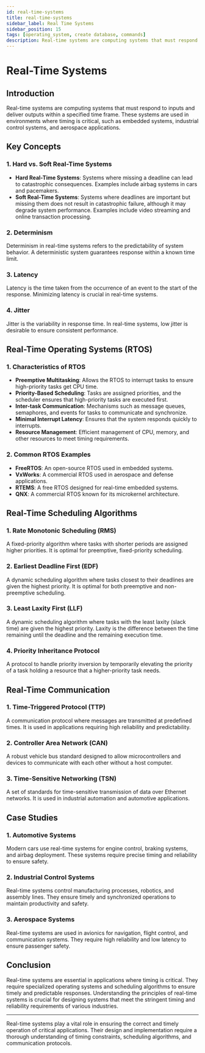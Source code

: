 ```yaml
---
id: real-time-systems
title: real-time-systems
sidebar_label: Real Time Systems
sidebar_position: 15
tags: [operating_system, create database, commands]
description: Real-time systems are computing systems that must respond to inputs and deliver outputs within a specified time frame.
---
```

# Real-Time Systems

## Introduction
Real-time systems are computing systems that must respond to inputs and deliver outputs within a specified time frame. These systems are used in environments where timing is critical, such as embedded systems, industrial control systems, and aerospace applications.

## Key Concepts

### 1. Hard vs. Soft Real-Time Systems
- **Hard Real-Time Systems**: Systems where missing a deadline can lead to catastrophic consequences. Examples include airbag systems in cars and pacemakers.
- **Soft Real-Time Systems**: Systems where deadlines are important but missing them does not result in catastrophic failure, although it may degrade system performance. Examples include video streaming and online transaction processing.

### 2. Determinism
Determinism in real-time systems refers to the predictability of system behavior. A deterministic system guarantees response within a known time limit.

### 3. Latency
Latency is the time taken from the occurrence of an event to the start of the response. Minimizing latency is crucial in real-time systems.

### 4. Jitter
Jitter is the variability in response time. In real-time systems, low jitter is desirable to ensure consistent performance.

## Real-Time Operating Systems (RTOS)

### 1. Characteristics of RTOS
- **Preemptive Multitasking**: Allows the RTOS to interrupt tasks to ensure high-priority tasks get CPU time.
- **Priority-Based Scheduling**: Tasks are assigned priorities, and the scheduler ensures that high-priority tasks are executed first.
- **Inter-task Communication**: Mechanisms such as message queues, semaphores, and events for tasks to communicate and synchronize.
- **Minimal Interrupt Latency**: Ensures that the system responds quickly to interrupts.
- **Resource Management**: Efficient management of CPU, memory, and other resources to meet timing requirements.

### 2. Common RTOS Examples
- **FreeRTOS**: An open-source RTOS used in embedded systems.
- **VxWorks**: A commercial RTOS used in aerospace and defense applications.
- **RTEMS**: A free RTOS designed for real-time embedded systems.
- **QNX**: A commercial RTOS known for its microkernel architecture.

## Real-Time Scheduling Algorithms

### 1. Rate Monotonic Scheduling (RMS)
A fixed-priority algorithm where tasks with shorter periods are assigned higher priorities. It is optimal for preemptive, fixed-priority scheduling.

### 2. Earliest Deadline First (EDF)
A dynamic scheduling algorithm where tasks closest to their deadlines are given the highest priority. It is optimal for both preemptive and non-preemptive scheduling.

### 3. Least Laxity First (LLF)
A dynamic scheduling algorithm where tasks with the least laxity (slack time) are given the highest priority. Laxity is the difference between the time remaining until the deadline and the remaining execution time.

### 4. Priority Inheritance Protocol
A protocol to handle priority inversion by temporarily elevating the priority of a task holding a resource that a higher-priority task needs.

## Real-Time Communication

### 1. Time-Triggered Protocol (TTP)
A communication protocol where messages are transmitted at predefined times. It is used in applications requiring high reliability and predictability.

### 2. Controller Area Network (CAN)
A robust vehicle bus standard designed to allow microcontrollers and devices to communicate with each other without a host computer.

### 3. Time-Sensitive Networking (TSN)
A set of standards for time-sensitive transmission of data over Ethernet networks. It is used in industrial automation and automotive applications.

## Case Studies

### 1. Automotive Systems
Modern cars use real-time systems for engine control, braking systems, and airbag deployment. These systems require precise timing and reliability to ensure safety.

### 2. Industrial Control Systems
Real-time systems control manufacturing processes, robotics, and assembly lines. They ensure timely and synchronized operations to maintain productivity and safety.

### 3. Aerospace Systems
Real-time systems are used in avionics for navigation, flight control, and communication systems. They require high reliability and low latency to ensure passenger safety.

## Conclusion
Real-time systems are essential in applications where timing is critical. They require specialized operating systems and scheduling algorithms to ensure timely and predictable responses. Understanding the principles of real-time systems is crucial for designing systems that meet the stringent timing and reliability requirements of various industries.

---

Real-time systems play a vital role in ensuring the correct and timely operation of critical applications. Their design and implementation require a thorough understanding of timing constraints, scheduling algorithms, and communication protocols.
